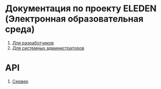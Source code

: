 # Документация по проекту ELEDEN (Электронная образовательная среда)

1. [Для разработчиков](docs/develop.md)
2. [Для системных администраторов](docs/system_administrator.md)

# API

1. [Сервер](api/readme.md)
